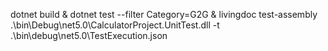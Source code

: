 
dotnet build & dotnet test --filter Category=G2G & livingdoc test-assembly .\bin\Debug\net5.0\CalculatorProject.UnitTest.dll -t .\bin\debug\net5.0\TestExecution.json